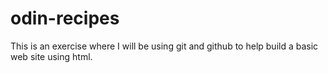 # odin-recipes
This is an exercise where I will be using git and github to help build a basic web site using html.